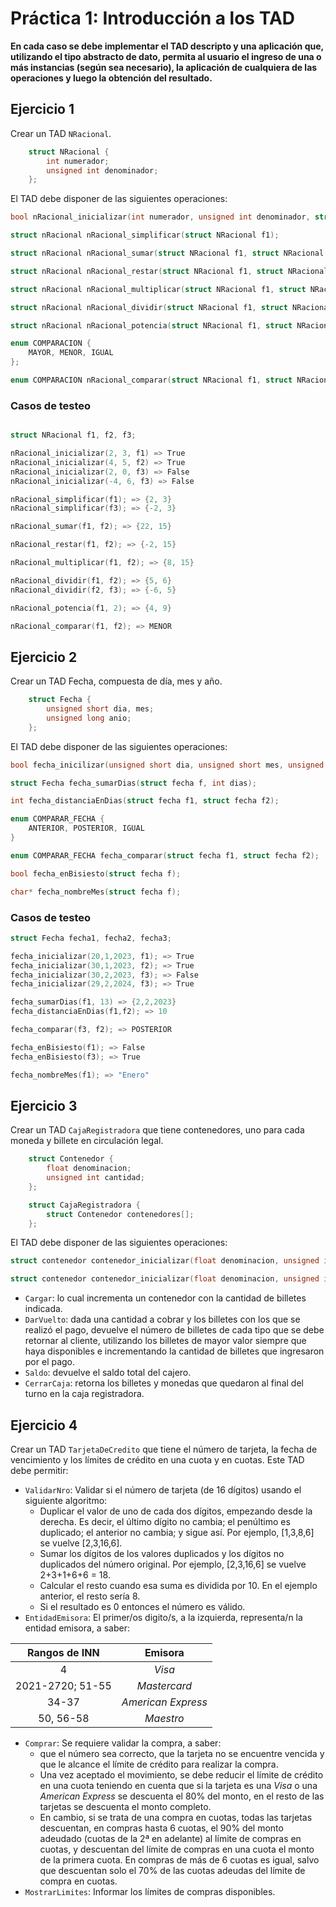 # Práctica 1: Introducción a los TAD

**En cada caso se debe implementar el TAD descripto y una aplicación que, utilizando el tipo abstracto de dato, permita al usuario el ingreso de una o más instancias (según sea
necesario), la aplicación de cualquiera de las operaciones y luego la obtención del resultado.**

## Ejercicio 1

Crear un TAD `NRacional`.

```C
    struct NRacional {
        int numerador;
        unsigned int denominador;
    };
```

El TAD debe disponer de las siguientes operaciones:

```C
bool nRacional_inicializar(int numerador, unsigned int denominador, struct NRacional f);

struct nRacional nRacional_simplificar(struct NRacional f1);

struct nRacional nRacional_sumar(struct NRacional f1, struct NRacional f2);

struct nRacional nRacional_restar(struct NRacional f1, struct NRacional f2);

struct nRacional nRacional_multiplicar(struct NRacional f1, struct NRacional f2);

struct nRacional nRacional_dividir(struct NRacional f1, struct NRacional f2);

struct nRacional nRacional_potencia(struct NRacional f1, struct NRacional f2);

enum COMPARACION {
    MAYOR, MENOR, IGUAL
};

enum COMPARACION nRacional_comparar(struct NRacional f1, struct NRacional f2);
```

### Casos de testeo

```C

struct NRacional f1, f2, f3;

nRacional_inicializar(2, 3, f1) => True
nRacional_inicializar(4, 5, f2) => True
nRacional_inicializar(2, 0, f3) => False
nRacional_inicializar(-4, 6, f3) => False

nRacional_simplificar(f1); => {2, 3}
nRacional_simplificar(f3); => {-2, 3}

nRacional_sumar(f1, f2); => {22, 15}

nRacional_restar(f1, f2); => {-2, 15}

nRacional_multiplicar(f1, f2); => {8, 15}

nRacional_dividir(f1, f2); => {5, 6}
nRacional_dividir(f2, f3); => {-6, 5}

nRacional_potencia(f1, 2); => {4, 9}

nRacional_comparar(f1, f2); => MENOR
```

## Ejercicio 2

Crear un TAD Fecha, compuesta de día, mes y año.

```C
    struct Fecha {
        unsigned short dia, mes;
        unsigned long anio;
    };
```

El TAD debe disponer de las siguientes operaciones:

```C
bool fecha_inicilizar(unsigned short dia, unsigned short mes, unsigned long anio, struct Fecha f);

struct Fecha fecha_sumarDias(struct fecha f, int dias);

int fecha_distanciaEnDias(struct fecha f1, struct fecha f2);

enum COMPARAR_FECHA {
    ANTERIOR, POSTERIOR, IGUAL
}

enum COMPARAR_FECHA fecha_comparar(struct fecha f1, struct fecha f2);

bool fecha_enBisiesto(struct fecha f);

char* fecha_nombreMes(struct fecha f);
```

### Casos de testeo

```C
struct Fecha fecha1, fecha2, fecha3;

fecha_inicializar(20,1,2023, f1); => True
fecha_inicializar(30,1,2023, f2); => True
fecha_inicializar(30,2,2023, f3); => False
fecha_inicializar(29,2,2024, f3); => True

fecha_sumarDias(f1, 13) => {2,2,2023}
fecha_distanciaEnDias(f1,f2); => 10

fecha_comparar(f3, f2); => POSTERIOR

fecha_enBisiesto(f1); => False
fecha_enBisiesto(f3); => True

fecha_nombreMes(f1); => "Enero"

```

## Ejercicio 3

Crear un TAD `CajaRegistradora` que tiene contenedores, uno para cada moneda y billete en circulación legal.

```C
    struct Contenedor {
        float denominacion;
        unsigned int cantidad;
    };

    struct CajaRegistradora {
        struct Contenedor contenedores[];
    };
```

El TAD debe disponer de las siguientes operaciones:

```C
struct contenedor contenedor_inicializar(float denominacion, unsigned int cantidad);

struct contenedor contenedor_inicializar(float denominacion, unsigned int cantidad);
```

* `Cargar`: lo cual incrementa un contenedor con la cantidad de billetes indicada.
* `DarVuelto`: dada una cantidad a cobrar y los billetes con los que se realizó el pago, devuelve el número de billetes de cada tipo que se debe retornar al cliente, utilizando los billetes de mayor valor siempre que haya disponibles e incrementando la cantidad de billetes que ingresaron por el pago.
* `Saldo`: devuelve el saldo total del cajero.
* `CerrarCaja`: retorna los billetes y monedas que quedaron al final del turno en la caja registradora.

## Ejercicio 4

Crear un TAD `TarjetaDeCredito` que tiene el número de tarjeta, la fecha de vencimiento y los límites de crédito en una cuota y en cuotas. Este TAD debe permitir:

* `ValidarNro`: Validar si el número de tarjeta (de 16 dígitos) usando el siguiente algoritmo:
  * Duplicar el valor de uno de cada dos dígitos, empezando desde la derecha. Es decir, el último dígito no cambia; el penúltimo es duplicado; el anterior no cambia; y sigue así. Por ejemplo, [1,3,8,6] se vuelve [2,3,16,6].
  * Sumar los dígitos de los valores duplicados y los dígitos no duplicados del número original. Por ejemplo, [2,3,16,6] se vuelve 2+3+1+6+6 = 18.
  * Calcular el resto cuando esa suma es dividida por 10. En el ejemplo anterior, el resto sería 8.
  * Si el resultado es 0 entonces el número es válido.
* `EntidadEmisora`: El primer/os digito/s, a la izquierda, representa/n la entidad emisora, a saber:

| Rangos de INN    | Emisora            |
| :--:             | :--:               |
| 4                | *Visa*             |
| 2021-2720; 51-55 | *Mastercard*       |
| 34-37            | *American Express* |
| 50, 56-58        | *Maestro*          |

* `Comprar`: Se requiere validar la compra, a saber:
  * que el número sea correcto, que la tarjeta no se encuentre vencida y que le alcance el límite de crédito para realizar la compra.
  * Una vez aceptado el movimiento, se debe reducir el límite de crédito en una cuota teniendo en cuenta que si la tarjeta es una *Visa* o una *American Express* se descuenta el 80% del monto, en el resto de las tarjetas se descuenta el monto completo.
  * En cambio, si se trata de una compra en cuotas, todas las tarjetas descuentan, en compras hasta 6 cuotas, el 90% del monto adeudado (cuotas de la 2ª en adelante) al límite de compras en cuotas, y descuentan del límite de compras en una cuota el monto de la primera cuota. En compras de más de 6 cuotas es igual, salvo que descuentan solo el 70% de las cuotas adeudas del límite de compra en cuotas.
* `MostrarLimites`: Informar los límites de compras disponibles.
